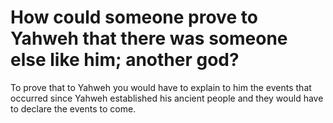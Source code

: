 # How could someone prove to Yahweh that there was someone else like him; another god?

To prove that to Yahweh you would have to explain to him the events that occurred since Yahweh established his ancient people and they would have to declare the events to come.
